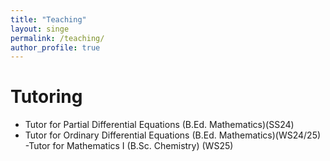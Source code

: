 ```yaml
---
title: "Teaching"
layout: singe
permalink: /teaching/
author_profile: true
---
```

# Tutoring
- Tutor for Partial Differential Equations (B.Ed. Mathematics)(SS24)
- Tutor for Ordinary Differential Equations (B.Ed. Mathematics)(WS24/25)
-Tutor for Mathematics I (B.Sc. Chemistry) (WS25)




